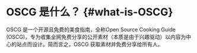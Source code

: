 # OSCG 是什么？ {#what-is-OSCG}

OSCG 是一个开源且免费的美食指南，全称Open Source Cooking Guide (OSCG)，专为收集全网免费分享的公开素材（本质是由于兴趣驱动）以内容为中心的站点而设计。简而言之，OSCG 获取素材并免费分享给所有人。